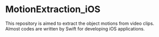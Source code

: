 # MotionExtraction_iOS
This repository is aimed to extract the object motions from video clips. Almost codes are written by Swift for developing iOS applications.
